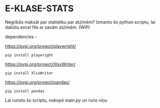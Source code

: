 # E-KLASE-STATS
Negribās maksāt par statistiku par atzīmēm? Izmanto šo python scriptu, lai dabūtu excel file ar savām atzīmēm. (WIP)

dependencies -

https://pypi.org/project/playwright/

`pip install playwright`

https://pypi.org/project/XlsxWriter/

`pip install XlsxWriter`

https://pypi.org/project/pandas/

`pip install pandas`

Lai runotu šo scriptu, nokopē main.py un runo viņu
